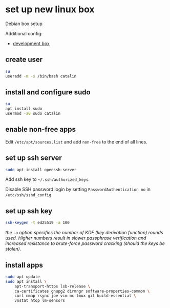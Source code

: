# set up new linux box

Debian box setup

Additional config:

- [development box](dev.md)

## create user

```bash
su
useradd -m -s /bin/bash catalin
```

## install and configure sudo

```bash
su
apt install sudo
usermod -aG sudo catalin
```

## enable non-free apps

Edit `/etc/apt/sources.list` and add `non-free` to the end of all lines.

## set up ssh server

```bash
sudo apt install openssh-server
```

Add ssh key to `~/.ssh/authorized_keys`.

Disable SSH password login by setting `PasswordAuthentication no` in `/etc/ssh/sshd_config`.

## set up ssh key

```bash
ssh-keygen -t ed25519 -a 100
```

*the `-a` option specifies the number of KDF (key derivation function) rounds used.  Higher numbers result in slower passphrase verification and increased resistance to brute-force password cracking (should the keys be stolen).*

## install apps

```bash
sudo apt update
sudo apt install \
    apt-transport-https lsb-release \
    ca-certificates gnupg2 dirmngr software-properties-common \
    curl nmap rsync joe vim mc tmux git build-essential \
    vnstat htop lm-sensors
```
